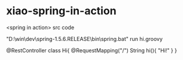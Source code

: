 # xiao-spring-in-action
\<spring in action> src code


"D:\win\dev\spring-1.5.6.RELEASE\bin\spring.bat" run hi.groovy

@RestController
class Hi{
    @RequestMapping("/")
    String hi(){
        "Hi!"
    }
}

